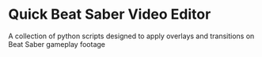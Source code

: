 # Quick Beat Saber Video Editor
A collection of python scripts designed to apply overlays and transitions on Beat Saber gameplay footage
